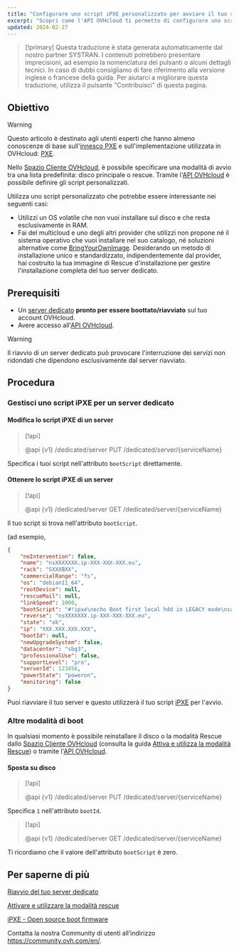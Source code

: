 ```yaml
---
title: "Configurare uno script iPXE personalizzato per avviare il tuo server tramite l'API OVHcloud"
excerpt: "Scopri come l'API OVHcloud ti permette di configurare uno script di innesco personalizzato PXE per boot il tuo server"
updated: 2024-02-27
---
```


> [!primary]
> Questa traduzione è stata generata automaticamente dal nostro partner SYSTRAN. I contenuti potrebbero presentare imprecisioni, ad esempio la nomenclatura dei pulsanti o alcuni dettagli tecnici. In caso di dubbi consigliamo di fare riferimento alla versione inglese o francese della guida. Per aiutarci a migliorare questa traduzione, utilizza il pulsante "Contribuisci" di questa pagina.
>

## Obiettivo

> [!warning]
>
> Questo articolo è destinato agli utenti esperti che hanno almeno conoscenze di base sull'[innesco PXE](https://en.wikipedia.org/wiki/Preboot_Execution_Environment) e sull'implementazione utilizzata in OVHcloud: [PXE](https://ipxe.org/).
>

Nello [Spazio Cliente OVHcloud](/links/manager), è possibile specificare una modalità di avvio tra una lista predefinita: disco principale o rescue.
Tramite l'[API OVHcloud](https://api.ovh.com/) è possibile definire gli script personalizzati.

Utilizza uno script personalizzato che potrebbe essere interessante nei seguenti casi:

- Utilizzi un OS volatile che non vuoi installare sul disco e che resta esclusivamente in RAM.
- Fai del multicloud e uno degli altri provider che utilizzi non propone né il sistema operativo che vuoi installare nel suo catalogo, né soluzioni alternative come [BringYourOwnImage](/pages/bare_metal_cloud/dedicated_servers/bring-your-own-image). Desiderando un metodo di installazione unico e standardizzato, indipendentemente dal provider, hai costruito la tua immagine di Rescue d'installazione per gestire l'installazione completa del tuo server dedicato.

## Prerequisiti

- Un [server dedicato](/links/bare-metal/bare-metal) **pronto per essere boottato/riavviato** sul tuo account OVHcloud.
- Avere accesso all'[API OVHcloud](https://api.ovh.com/).

> [!warning]
>
> Il riavvio di un server dedicato può provocare l'interruzione dei servizi non ridondati che dipendono esclusivamente dal server riavviato.
>

## Procedura

### Gestisci uno script iPXE per un server dedicato <a name="manageIpxeScript"></a>

#### Modifica lo script iPXE di un server <a name="changeIpxeScript"></a>

> [!api]
>
> @api {v1} /dedicated/server PUT /dedicated/server/{serviceName}
>

Specifica i tuoi script nell'attributo `bootScript` direttamente.

#### Ottenere lo script iPXE di un server <a name="getIpxeScript"></a>

> [!api]
>
> @api {v1} /dedicated/server GET /dedicated/server/{serviceName}
>

Il tuo script si trova nell'attributo `bootScript`.

(ad esempio,

```json
{
    "noIntervention": false,
    "name": "nsXXXXXXX.ip-XXX-XXX-XXX.eu",
    "rack": "SXXXBXX",
    "commercialRange": "fs",
    "os": "debian11_64",
    "rootDevice": null,
    "rescueMail": null,
    "linkSpeed": 1000,
    "bootScript": "#!ipxe\necho Boot first local hdd in LEGACY mode\nsanboot --no-describe --drive 0x80\nexit 1\n",
    "reverse": "nsXXXXXXX.ip-XXX-XXX-XXX.eu",
    "state": "ok",
    "ip": "XXX.XXX.XXX.XXX",
    "bootId": null,
    "newUpgradeSystem": false,
    "datacenter": "sbg3",
    "professionalUse": false,
    "supportLevel": "pro",
    "serverId": 123456,
    "powerState": "poweron",
    "monitoring": false
}
```

Puoi riavviare il tuo server e questo utilizzerà il tuo script [iPXE](https://ipxe.org/) per l'avvio.

### Altre modalità di boot <a name="leaveIpxeScript"></a>

In qualsiasi momento è possibile reinstallare il disco o la modalità Rescue dallo [Spazio Cliente OVHcloud](/links/manager) (consulta la guida [Attiva e utilizza la modalità Rescue](/pages/bare_metal_cloud/dedicated_servers/rescue_mode)) o tramite l'[API OVHcloud](https://api.ovh.com/).

#### Sposta su disco <a name="switchToDisk"></a>

> [!api]
>
> @api {v1} /dedicated/server PUT /dedicated/server/{serviceName}
>

Specifica `1` nell'attributo `bootId`.

> [!api]
>
> @api {v1} /dedicated/server GET /dedicated/server/{serviceName}
>

Ti ricordiamo che il valore dell'attributo `bootScript` è zero.

## Per saperne di più <a name="gofurther"></a>

[Riavvio del tuo server dedicato](/pages/bare_metal_cloud/dedicated_servers/getting-started-with-dedicated-server#reboot)

[Attivare e utilizzare la modalità rescue](/pages/bare_metal_cloud/dedicated_servers/rescue_mode)

[iPXE - Open source boot firmware](https://ipxe.org/)

Contatta la nostra Community di utenti all’indirizzo <https://community.ovh.com/en/>.
